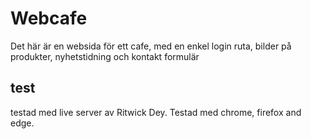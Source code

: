 # Webcafe

Det här är en websida för ett cafe, med en enkel login ruta, bilder på produkter, nyhetstidning och kontakt formulär

## test

testad med live server av Ritwick Dey. Testad med chrome, firefox and edge.